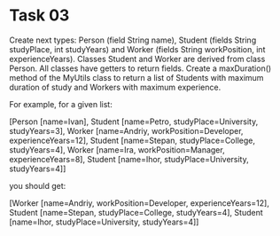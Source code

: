 # Task 03

Create next types: Person (field String name), Student (fields String studyPlace, int studyYears) and Worker (fields String workPosition, int experienceYears). Classes Student and Worker are derived from class Person. All classes have getters to return fields.
Create a maxDuration() method of the MyUtils class to return a list of Students with maximum duration of study and Workers with maximum experience.

For example, for a given list:

[Person [name=Ivan], Student [name=Petro, studyPlace=University, studyYears=3], Worker [name=Andriy, workPosition=Developer, experienceYears=12], Student [name=Stepan, studyPlace=College, studyYears=4], Worker [name=Ira, workPosition=Manager, experienceYears=8], Student [name=Ihor, studyPlace=University, studyYears=4]]

you should get:

[Worker [name=Andriy, workPosition=Developer, experienceYears=12], Student [name=Stepan, studyPlace=College, studyYears=4], Student [name=Ihor, studyPlace=University, studyYears=4]]
